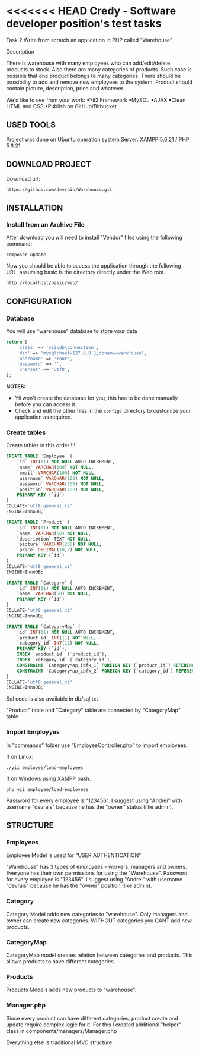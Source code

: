 <<<<<<< HEAD
Credy - Software developer position's test tasks
============================

Task 2
Write from scratch an application in PHP called “Warehouse”.

Description

There is warehouse with many employees who can add/edit/delete products to stock. Also there are
many categories of products. Such case is possible that one product belongs to many categories.
There should be possibility to add and remove new employees to the system. Product should
contain picture, description, price and whatever.

We'd like to see from your work:
•Yii2 Framework
•MySQL
•AJAX
•Clean HTML and CSS
•Publish on GitHub/Bitbucket

USED TOOLS
----------

Project was done on Ubuntu operation system
Server: XAMPP 5.6.21 / PHP 5.6.21


DOWNLOAD PROJECT
-------------------

Download url: 

~~~
https://github.com/devrais/Warehouse.git
~~~

INSTALLATION
------------

### Install from an Archive File

After download you will need to install "Vendor" files using the following command:

~~~
composer update
~~~

Now you should be able to access the application through the following URL, assuming basic is the directory directly under the Web root.

~~~
http://localhost/basic/web/
~~~

CONFIGURATION
-------------

### Database

You will use "warehouse" database to store your data

```php
return [
    'class' => 'yii\db\Connection',
    'dsn' => 'mysql:host=127.0.0.1;dbname=warehouse',
    'username' => 'root',
    'password' => '',
    'charset' => 'utf8',
];
```

**NOTES:**
- Yii won't create the database for you, this has to be done manually before you can access it.
- Check and edit the other files in the `config/` directory to customize your application as required.

### Create tables

Create tables in this order !!!

```sql
CREATE TABLE `Employee` (
	`id` INT(11) NOT NULL AUTO_INCREMENT,
	`name` VARCHAR(100) NOT NULL,
	`email` VARCHAR(100) NOT NULL,
	`username` VARCHAR(100) NOT NULL,
	`password` VARCHAR(100) NOT NULL,
	`position` VARCHAR(100) NOT NULL,
	PRIMARY KEY (`id`)
)
COLLATE='utf8_general_ci'
ENGINE=InnoDB;

CREATE TABLE `Product` (
	`id` INT(11) NOT NULL AUTO_INCREMENT,
	`name` VARCHAR(50) NOT NULL,
	`description` TEXT NOT NULL,
	`picture` VARCHAR(200) NOT NULL,
	`price` DECIMAL(10,2) NOT NULL,
	PRIMARY KEY (`id`)
)
COLLATE='utf8_general_ci'
ENGINE=InnoDB;

CREATE TABLE `Category` (
	`id` INT(11) NOT NULL AUTO_INCREMENT,
	`name` VARCHAR(50) NOT NULL,
	PRIMARY KEY (`id`)
)
COLLATE='utf8_general_ci'
ENGINE=InnoDB;

CREATE TABLE `CategoryMap` (
	`id` INT(11) NOT NULL AUTO_INCREMENT,
	`product_id` INT(11) NOT NULL,
	`category_id` INT(11) NOT NULL,
	PRIMARY KEY (`id`),
	INDEX `product_id` (`product_id`),
	INDEX `category_id` (`category_id`),
	CONSTRAINT `CategoryMap_ibfk_1` FOREIGN KEY (`product_id`) REFERENCES `Product` (`id`),
	CONSTRAINT `CategoryMap_ibfk_2` FOREIGN KEY (`category_id`) REFERENCES `Category` (`id`)
)
COLLATE='utf8_general_ci'
ENGINE=InnoDB;
```
Sql code is also available in db/sql.txt

"Product" table and "Category" table are connected by "CategoryMap" table 

### Import Employyes

In "commands" folder use "EmployeeController.php" to import employees.

If on Linux:

~~~
./yii employee/load-employees
~~~

If on Windows using XAMPP bash:

~~~
php yii employee/load-employees
~~~

Password for every employee is "123456". I suggest using "Andrei" with username "devrais" because he has the "owner" status (like admin).

STRUCTURE
-------------

### Employees

Employee Model is used for "USER AUTHENTICATION"

"Warehouse" has 3 types of employees - workers, managers and owners. Everyone has their own permissions for using the "Warehouse".
 Password for every employee is "123456". I suggest using "Andrei" with username "devrais" because he has the "owner" position (like admin).

### Category

Category Model adds new categories to "warehouse". Only managers and owner can create new categories. WITHOUT categories you CANT add new products.

### CategoryMap

CategoryMap model creates relation between categories and products. This allows products to have different categories.

### Products

Products Models adds new products to "warehouse".

### Manager.php

Since every product can have different categories, product create and update require complex logic for it.
For this I created additional "helper" class in components/managers/Manager.php

Everything else is traditional MVC structure.

